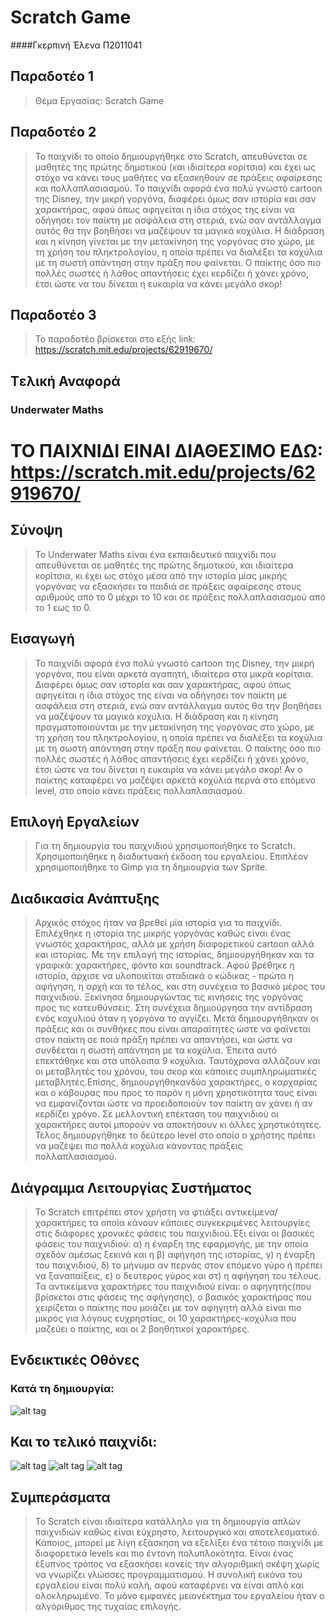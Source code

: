 # Scratch Game
####Γκερπινή Έλενα Π2011041

## Παραδοτέο 1

>Θέμα Εργασίας: Scratch Game

## Παραδοτέο 2

>Το παιχνίδι το οποίο δημιουργήθηκε στο Scratch, απευθύνεται σε μαθητές της πρώτης δημοτικού (και ιδιαίτερα κορίτσια) και έχει ως στόχο να κάνει τους μαθήτες να εξασκηθούν σε πράξεις αφαίρεσης και πολλαπλασιασμού. Το παιχνίδι αφορά ένα πολύ γνωστό cartoon της Disney, την μικρή γοργόνα, διαφέρει όμως σαν ιστορία και σαν χαρακτήρας, αφού όπως αφηγείται η ίδια στόχος της είναι να οδήγησει τον παίκτη με ασφάλεια στη στεριά, ενώ σαν αντάλλαγμα αυτός θα την βοηθήσει να μαζέψουν τα μαγικά κοχύλια. Η διάδραση και η κίνηση γίνεται με την μετακίνηση της γοργόνας στο χώρο, με τη χρήση του πληκτρολογίου, η οποία πρέπει να διαλέξει τα κοχύλια με τη σωστή απάντηση στην πράξη που φαίνεται. Ο παίκτης όσο πιο πολλές σωστές ή λάθος απαντήσεις έχει κερδίζει ή χάνει χρόνο, έτσι ώστε να του δίνεται η ευκαιρία να κάνει μεγάλο σκορ!

## Παραδοτέο 3

>Το παραδοτέο βρίσκεται στο εξής link: https://scratch.mit.edu/projects/62919670/

## Tελική Αναφορά
### Underwater Maths
# ΤΟ ΠΑΙΧΝΙΔΙ ΕΙΝΑΙ ΔΙΑΘΕΣΙΜΟ ΕΔΩ:  https://scratch.mit.edu/projects/62919670/

## Σύνοψη
>Το Underwater Maths είναι ένα εκπαιδευτικό παιχνίδι που απευθύνεται σε μαθητές της πρώτης δημοτικού, και ιδιαίτερα κορίτσια, κι έχει ως στόχο μέσα από την ιστορία μίας μικρής γοργόνας να εξασκήσει τα παιδιά σε πράξεις αφαίρεσης στους αριθμούς από το 0 μέχρι το 10 και σε πράξεις πολλαπλασιασμού από το 1 εως το 0.

## Εισαγωγή
>Το παιχνίδι αφορά ένα πολύ γνωστό cartoon της Disney, την μικρή γοργόνα, που είναι αρκετά αγαπητή, ιδιαίτερα στα μικρά κορίτσια. Διαφέρει όμως σαν ιστορία και σαν χαρακτήρας, αφού όπως αφηγείται η ίδια στόχος της είναι να οδήγησει τον παίκτη με ασφάλεια στη στεριά, ενώ σαν αντάλλαγμα αυτός θα την βοηθήσει να μαζέψουν τα μαγικά κοχύλια. Η διάδραση και η κίνηση πραγματοποιούνται με την μετακίνηση της γοργόνας στο χώρο, με τη χρήση του πληκτρολογίου, η οποία πρέπει να διαλέξει τα κοχύλια με τη σωστή απάντηση στην πράξη που φαίνεται. Ο παίκτης όσο πιο πολλές σωστές ή λάθος απαντήσεις έχει κερδίζει ή χάνει χρόνο, έτσι ώστε να του δίνεται η ευκαιρία να κάνει μεγάλο σκορ! Αν ο παίκτης καταφέρει να μαζέψει αρκετά κοχύλια περνά στο επόμενο level, στο οποίο κάνει πράξεις πολλαπλασιασμού.

## Επιλογή Εργαλείων
>Για τη δημιουργία του παιχνιδιού χρησιμοποιήθηκε το Scratch. Χρησιμοποιήθηκε η διαδικτυακή έκδοση του εργαλείου.  Επιπλέον χρησιμοποιήθηκε το Gimp για τη δημιουργία των Sprite.

## Διαδικασία Ανάπτυξης
>Αρχικός στόχος ήταν να βρεθεί μία ιστορία για το παιχνίδι. Επιλέχθηκε η ιστορία της μικρής γοργόνας καθώς είναι ένας γνωστός χαρακτήρας, αλλά με χρήση διαφορετικού cartoon αλλά και ιστορίας. Με την επιλογή της ιστορίας, δημιουργήθηκαν και τα γραφικά: χαρακτήρες, φόντο και soundtrack. Αφού βρέθηκε η ιστορία, άρχισε να υλοποιείται σταδιακά ο κώδικας - πρώτα η αφήγηση, η αρχή και το τέλος, και στη συνέχεια το βασικό μέρος του παιχνιδιού. Ξεκίνησα δημιουργώντας τις κινήσεις της γοργόνας προς τις κατευθύνσεις. Στη συνέχεια δημιούργησα την αντίδραση ενός κοχυλιού όταν η γοργόνα το αγγίζει. Μετά δημιουργήθηκαν οι πράξεις και οι συνθήκες που είναι απαραίτητες ώστε να φαίνεται στον παίκτη σε ποιά πράξη πρέπει να απαντήσει, και ώστε να συνδέεται η σωστή απάντηση με τα κοχύλια. Έπειτα αυτό επεκτάθηκε και στα υπόλοιπα 9 κοχύλια. Ταυτόχρονα αλλάζουν και οι μεταβλητές του χρόνου, του σκορ και κάποιες συμπληρωματικές μεταβλητές.Επίσης, δημιουργήθηκανδύο χαρακτήρες, ο καρχαρίας και ο κάβουρας που προς το παρόν η μόνη χρηστικότητα τους είναι να εμφανίζονται ώστε να προειδοποιούν τον παίκτη αν χάνει ή αν κερδίζει χρόνο. Σε μελλοντική επέκταση του παιχνιδιού οι χαρακτήρες αυτοί μπορούν να αποκτήσουν κι άλλες χρηστικότητες. Τέλος δημιουργήθηκε το δεύτερο level στο οποίο ο χρήστης πρέπει να μαζέψει πιο πολλά κοχύλια κάνοντας πράξεις πολλαπλασιασμού.

## Διάγραμμα Λειτουργίας Συστήματος
>Το Scratch επιτρέπει στον χρήστη να φτιάξει αντικείμενα/χαρακτήρες τα οποία κάνουν κάποιες συγκεκριμένες λειτουργίες στις διάφορες χρονικές φάσεις του παιχνιδιού.Έξι είναι οι βασικές φάσεις του παιχνιδιού: α) η έναρξη της εφαρμογής, με την οποία σχεδόν αμέσως ξεκινά και η β) αφήγηση της ιστορίας, γ) η έναρξη του παιχνιδιού, δ) το μήνυμα αν περνάς στον επόμενο γύρο ή πρέπει να ξαναπαίξεις, ε) ο δευτερος γύρος και στ) η αφήγηση του τέλους.
Τα αντικείμενα χαρακτήρες του παιχνιδιού είναι: ο αφηγητής(που βρίσκεται στις φάσεις της αφήγησης), ο βασικός χαρακτήρας που χειρίζεται ο παίκτης που μοιάζει με τον αφηγητή αλλά είναι πιο μικρός για λόγους ευχρηστίας, οι 10 χαρακτήρες-κοχύλια που μαζεύει ο παίκτης, και οι 2 βοηθητικοί χαρακτήρες.

## Ενδεικτικές Οθόνες

### Κατά τη δημιουργία:

![alt tag](https://raw.githubusercontent.com/Kitsopappas/rand_img/master/img1.png)
## Και το τελικό παιχνίδι:
![alt tag](https://raw.githubusercontent.com/Kitsopappas/rand_img/master/img2.png)
![alt tag](https://raw.githubusercontent.com/Kitsopappas/rand_img/master/img3.png)
![alt tag](https://raw.githubusercontent.com/Kitsopappas/rand_img/master/img4.png)

## Συμπεράσματα
>Το Scratch είναι ιδιαίτερα κατάλληλο για τη δημιουργία απλών παιχνιδιών καθώς είναι εύχρηστο, λειτουργικό και αποτελεσματικό. Κάποιος, μπορεί με λίγη εξάσκηση να εξελίξει ένα τέτοιο παιχνίδι με διαφορετικά levels και πιο έντονη πολυπλοκότητα. Είναι ένας έξυπνος τρόπος να εξασκήσει κανείς την αλγοριθμική σκέψη χωρίς να γνωρίζει γλώσσες προγραμματισμού. H συνολική εικόνα του εργαλείου είναι πολύ καλή, αφού καταφέρνει να είναι απλό και ολοκληρωμένο.  Το μόνο εμφανές μειονέκτημα του εργαλείου ήταν ο αλγόριθμος της τυχαίας επιλογής.

